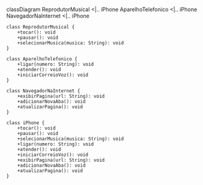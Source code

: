 classDiagram
    ReprodutorMusical <|.. iPhone
    AparelhoTelefonico <|.. iPhone
    NavegadorNaInternet <|.. iPhone

    class ReprodutorMusical {
        +tocar(): void
        +pausar(): void
        +selecionarMusica(musica: String): void
    }

    class AparelhoTelefonico {
        +ligar(numero: String): void
        +atender(): void
        +iniciarCorreioVoz(): void
    }

    class NavegadorNaInternet {
        +exibirPagina(url: String): void
        +adicionarNovaAba(): void
        +atualizarPagina(): void
    }

    class iPhone {
        +tocar(): void
        +pausar(): void
        +selecionarMusica(musica: String): void
        +ligar(numero: String): void
        +atender(): void
        +iniciarCorreioVoz(): void
        +exibirPagina(url: String): void
        +adicionarNovaAba(): void
        +atualizarPagina(): void
    }
